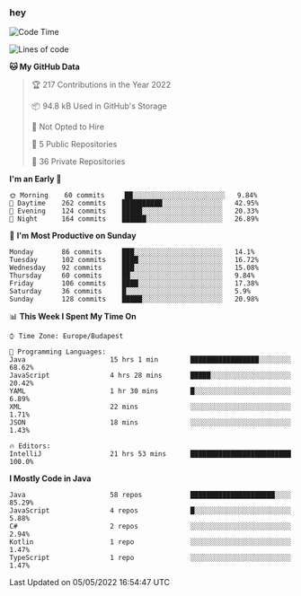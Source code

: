 ### hey

<!--START_SECTION:waka-->
![Code Time](http://img.shields.io/badge/Code%20Time-734%20hrs%2015%20mins-blue)

![Lines of code](https://img.shields.io/badge/From%20Hello%20World%20I%27ve%20Written-495%20Thousand%20lines%20of%20code-blue)

**🐱 My GitHub Data** 

> 🏆 217 Contributions in the Year 2022
 > 
> 📦 94.8 kB Used in GitHub's Storage 
 > 
> 🚫 Not Opted to Hire
 > 
> 📜 5 Public Repositories 
 > 
> 🔑 36 Private Repositories  
 > 
**I'm an Early 🐤** 

```text
🌞 Morning    60 commits     ██░░░░░░░░░░░░░░░░░░░░░░░   9.84% 
🌆 Daytime    262 commits    ██████████░░░░░░░░░░░░░░░   42.95% 
🌃 Evening    124 commits    █████░░░░░░░░░░░░░░░░░░░░   20.33% 
🌙 Night      164 commits    ██████░░░░░░░░░░░░░░░░░░░   26.89%

```
📅 **I'm Most Productive on Sunday** 

```text
Monday       86 commits     ███░░░░░░░░░░░░░░░░░░░░░░   14.1% 
Tuesday      102 commits    ████░░░░░░░░░░░░░░░░░░░░░   16.72% 
Wednesday    92 commits     ███░░░░░░░░░░░░░░░░░░░░░░   15.08% 
Thursday     60 commits     ██░░░░░░░░░░░░░░░░░░░░░░░   9.84% 
Friday       106 commits    ████░░░░░░░░░░░░░░░░░░░░░   17.38% 
Saturday     36 commits     █░░░░░░░░░░░░░░░░░░░░░░░░   5.9% 
Sunday       128 commits    █████░░░░░░░░░░░░░░░░░░░░   20.98%

```


📊 **This Week I Spent My Time On** 

```text
⌚︎ Time Zone: Europe/Budapest

💬 Programming Languages: 
Java                     15 hrs 1 min        █████████████████░░░░░░░░   68.62% 
JavaScript               4 hrs 28 mins       █████░░░░░░░░░░░░░░░░░░░░   20.42% 
YAML                     1 hr 30 mins        █░░░░░░░░░░░░░░░░░░░░░░░░   6.89% 
XML                      22 mins             ░░░░░░░░░░░░░░░░░░░░░░░░░   1.71% 
JSON                     18 mins             ░░░░░░░░░░░░░░░░░░░░░░░░░   1.43%

🔥 Editors: 
IntelliJ                 21 hrs 53 mins      █████████████████████████   100.0%

```

**I Mostly Code in Java** 

```text
Java                     58 repos            █████████████████████░░░░   85.29% 
JavaScript               4 repos             █░░░░░░░░░░░░░░░░░░░░░░░░   5.88% 
C#                       2 repos             ░░░░░░░░░░░░░░░░░░░░░░░░░   2.94% 
Kotlin                   1 repo              ░░░░░░░░░░░░░░░░░░░░░░░░░   1.47% 
TypeScript               1 repo              ░░░░░░░░░░░░░░░░░░░░░░░░░   1.47%

```



 Last Updated on 05/05/2022 16:54:47 UTC
<!--END_SECTION:waka-->
